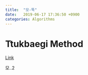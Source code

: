 ```yaml
---
title:  "모-뚝"
date:   2019-06-17 17:36:50 +0900
categories: Algorithms
---
```


# Ttukbaegi Method

[Link](http://rinks.aks.ac.kr/RINKSRedirect.aspx?sCode=GC&sId=GC01400969)

모..2
